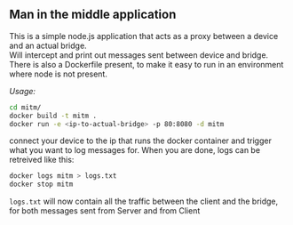 

## Man in the middle application

This is a simple node.js application that acts as a proxy between a device and an actual bridge.  
Will intercept and print out messages sent between device and bridge.
There is also a Dockerfile present, to make it easy to run in an environment where node is not present.

*Usage:*

```sh
cd mitm/
docker build -t mitm .
docker run -e <ip-to-actual-bridge> -p 80:8080 -d mitm
```
connect your device to the ip that runs the docker container and trigger what you want to log messages for.
When you are done, logs can be retreived like this:

```sh
docker logs mitm > logs.txt
docker stop mitm
```

`logs.txt` will now contain all the traffic between the client and the bridge, for both messages sent from Server and from Client





